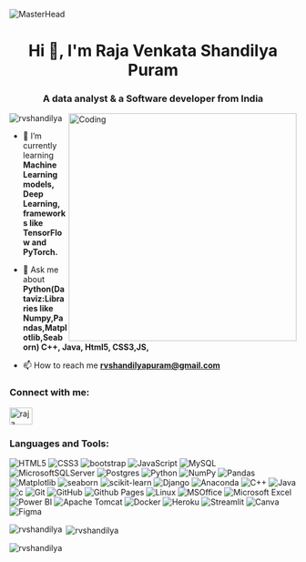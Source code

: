 ![MasterHead](https://miro.medium.com/v2/resize:fit:1400/format:webp/1*9aL6Gw9gckWpBSYP9F6EPg.png)
<h1 align="center">Hi 👋, I'm Raja Venkata Shandilya Puram</h1>
<h3 align="center">A data analyst & a Software developer from India</h3>
<img align="right" alt="Coding" width="400" src="https://cdn.dribbble.com/users/1162077/screenshots/3848914/programmer.gif">

<p align="left"> <img src="https://komarev.com/ghpvc/?username=rvshandilya&label=Profile%20views&color=0e75b6&style=flat" alt="rvshandilya" /> </p>

- 🌱 I’m currently learning **Machine Learning models, Deep Learning, frameworks like TensorFlow and PyTorch.**

- 💬 Ask me about **Python(Dataviz:Libraries like Numpy,Pandas,Matplotlib,Seaborn) C++, Java, Html5, CSS3,JS,**

- 📫 How to reach me **rvshandilyapuram@gmail.com**

<h3 align="left">Connect with me:</h3>
<p align="left">
<a href="https://linkedin.com/in/raja venkata shandilya puram" target="blank"><img align="center" src="https://raw.githubusercontent.com/rahuldkjain/github-profile-readme-generator/master/src/images/icons/Social/linked-in-alt.svg" alt="raja venkata shandilya puram" height="30" width="40" /></a>
</p>

<h3 align="left">Languages and Tools:</h3>
<p align="left">
  <img src="https://img.shields.io/badge/html5-%23E34F26.svg?style=for-the-badge&logo=html5&logoColor=white" alt="HTML5"/>
  <img src="https://img.shields.io/badge/css3-%231572B6.svg?style=for-the-badge&logo=css3&logoColor=white" alt="CSS3"/>
  <img src="https://img.shields.io/badge/bootstrap-%23BDB76B.svg?style=for-the-badge&logo=seaborn&logoColor=white" alt="bootstrap"/>
  <img src="https://img.shields.io/badge/javascript-%23323330.svg?style=for-the-badge&logo=javascript&logoColor=%23F7DF1E" alt="JavaScript"/>
  <img src="https://img.shields.io/badge/mysql-%2300f.svg?style=for-the-badge&logo=mysql&logoColor=white" alt="MySQL"/>
  <img src="https://img.shields.io/badge/MicrosoftSQLServer-%23BDB76B.svg?style=for-the-badge&logo=seaborn&logoColor=white" alt="MicrosoftSQLServer"/>
  <img src="https://img.shields.io/badge/Postgres-%23BDB76B.svg?style=for-the-badge&logo=seaborn&logoColor=white" alt="Postgres"/>
  <img src="https://img.shields.io/badge/python-%2314354C.svg?style=for-the-badge&logo=python&logoColor=white" alt="Python"/>
  <img src="https://img.shields.io/badge/numpy-%23013243.svg?style=for-the-badge&logo=numpy&logoColor=white" alt="NumPy"/>
  <img src="https://img.shields.io/badge/pandas-%23150458.svg?style=for-the-badge&logo=pandas&logoColor=white" alt="Pandas"/>
  <img src="https://img.shields.io/badge/matplotlib-%23007ACC.svg?style=for-the-badge&logo=matplotlib&logoColor=white" alt="Matplotlib"/>
  <img src="https://img.shields.io/badge/seaborn-%23BDB76B.svg?style=for-the-badge&logo=seaborn&logoColor=white" alt="seaborn"/>
  <img src="https://img.shields.io/badge/scikit-learn-%23BDB76B.svg?style=for-the-badge&logo=seaborn&logoColor=white" alt="scikit-learn"/>
  <img src="https://img.shields.io/badge/django-%23BDB76B.svg?style=for-the-badge&logo=seaborn&logoColor=white" alt="Django"/>
  <img src="https://img.shields.io/badge/Anaconda-%23BDB76B.svg?style=for-the-badge&logo=seaborn&logoColor=white" alt="Anaconda"/>
  <img src="https://img.shields.io/badge/C++-%2300599C.svg?style=for-the-badge&logo=c%2B%2B&logoColor=white" alt="C++"/>
  <img src="https://img.shields.io/badge/java-%23ED8B00.svg?style=for-the-badge&logo=java&logoColor=white" alt="Java"/>
  <img src="https://img.shields.io/badge/c-%23ED8B00.svg?style=for-the-badge&logo=java&logoColor=white" alt="c"/>
  <img src="https://img.shields.io/badge/git-%23F05033.svg?style=for-the-badge&logo=git&logoColor=white" alt="Git"/>
  <img src="https://img.shields.io/badge/GitHub-%23BDB76B.svg?style=for-the-badge&logo=seaborn&logoColor=white" alt="GitHub"/>
  <img src="https://img.shields.io/badge/Github Pages-%23BDB76B.svg?style=for-the-badge&logo=seaborn&logoColor=white" alt="Github Pages"/>
  <img src="https://img.shields.io/badge/linux-%23FCC624.svg?style=for-the-badge&logo=linux&logoColor=black" alt="Linux"/>
  <img src="https://img.shields.io/badge/Microsoft-office-%23BDB76B.svg?style=for-the-badge&logo=seaborn&logoColor=white" alt="MSOffice"/>
  <img src="https://img.shields.io/badge/Microsoft Excel%23BDB76B.svg?style=for-the-badge&logo=seaborn&logoColor=white" alt="Microsoft Excel"/>
  <img src="https://img.shields.io/badge/Power BI-%23BDB76B.svg?style=for-the-badge&logo=seaborn&logoColor=white" alt="Power BI"/>
  <img src="https://img.shields.io/badge/Apache Tomcat-%23BDB76B.svg?style=for-the-badge&logo=seaborn&logoColor=white" alt="Apache Tomcat"/>
  <img src="https://img.shields.io/badge/docker-%230db7ed.svg?style=for-the-badge&logo=docker&logoColor=white" alt="Docker"/>
  <img src="https://img.shields.io/badge/Heroku-%23BDB76B.svg?style=for-the-badge&logo=seaborn&logoColor=white" alt="Heroku"/>
  <img src="https://img.shields.io/badge/Streamlit-%23BDB76B.svg?style=for-the-badge&logo=seaborn&logoColor=white" alt="Streamlit"/>
  <img src="https://img.shields.io/badge/Canva-%23BDB76B.svg?style=for-the-badge&logo=seaborn&logoColor=white" alt="Canva"/>
  <img src="https://img.shields.io/badge/Figma-%23BDB76B.svg?style=for-the-badge&logo=seaborn&logoColor=white" alt="Figma"/>
   

   
   
   
   
   

   
   
   
  
    
   
   
   
  
  
 

</p>


<p><img align="left" src="https://github-readme-stats.vercel.app/api/top-langs?username=rvshandilya&show_icons=true&locale=en&layout=compact" alt="rvshandilya" /></p>

<p>&nbsp;<img align="center" src="https://github-readme-stats.vercel.app/api?username=rvshandilya&show_icons=true&locale=en" alt="rvshandilya" /></p>

<p><img align="center" src="https://github-readme-streak-stats.herokuapp.com/?user=rvshandilya&" alt="rvshandilya" /></p>

